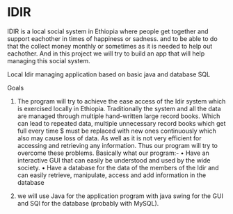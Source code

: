# IDIR
IDIR is a local social system in Ethiopia where people get together and support eachother in times of happiness or sadness. and to be able to do that the collect money monthly or sometimes as it is needed to help out eachother.
And in this project we will try to build an app that will help managing this social system. 

Local Idir managing application based on basic java and database SQL

Goals
1.	The program will try to achieve the ease access of the Idir system which is exercised locally in Ethiopia.
Traditionally the system and all the data are managed through multiple hand-written large record books. Which can lead to repeated data, multiple unnecessary record books which get full every time $ must be replaced with new ones continuously which also may cause loss of data. As well as it is not very efficient for accessing and retrieving any information.
Thus our program will try to overcome these problems.
Basically what our program:-
  •	Have an interactive GUI that can easily be understood and used by the wide society.
  •	Have a database for the data of the members of the Idir and can easily retrieve, manipulate, access and add information in the database

3.	 we will use Java for the application program with java swing for the GUI and SQl for the database (probably with MySQL). 

